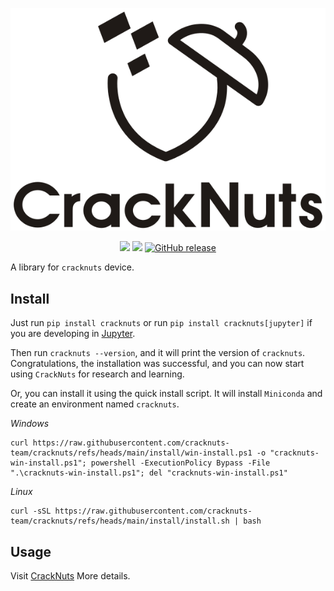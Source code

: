<p align="center">
  <img src="https://github.com/cracknuts-team/cracknuts/blob/main/docs/static/logo.svg" alt=""/>
</p>

<p align="center">
    <a href="https://pypi.org/project/cracknuts/"><img src="https://img.shields.io/pypi/v/cracknuts.svg" /></a>
    <a href="https://github.com/cracknuts-team/cracknuts/blob/main/LICENSE"><img src="https://img.shields.io/github/license/cracknuts-team/cracknuts.svg" /></a>
    <a href="https://github.com/cracknuts-team/cracknuts/releases"><img alt="GitHub release" src="https://img.shields.io/github/release/cracknuts-team/cracknuts.svg"></a>
</p>

A library for `cracknuts` device.  

## Install

Just run `pip install cracknuts` or run `pip install cracknuts[jupyter]` if you are developing in [Jupyter](https://jupyter.org/).

Then run `cracknuts --version`, and it will print the version of `cracknuts`.
Congratulations, the installation was successful, and you can now start using `CrackNuts` for research and learning.

Or, you can install it using the quick install script. It will install `Miniconda` and create an environment named `cracknuts`.

*Windows*

```shell
curl https://raw.githubusercontent.com/cracknuts-team/cracknuts/refs/heads/main/install/win-install.ps1 -o "cracknuts-win-install.ps1"; powershell -ExecutionPolicy Bypass -File ".\cracknuts-win-install.ps1"; del "cracknuts-win-install.ps1"
```

*Linux*

```shell
curl -sSL https://raw.githubusercontent.com/cracknuts-team/cracknuts/refs/heads/main/install/install.sh | bash
```

## Usage

Visit [CrackNuts](https://cracknuts.io) More details.  
